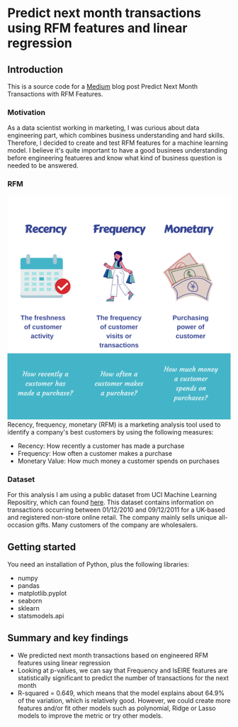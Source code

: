 # Predict next month transactions using RFM features and linear regression

## Introduction

This is a source code for a [Medium](https://aigerimshopenova.medium.com/) blog post Predict Next Month Transactions with RFM Features.

### Motivation
As a data scientist working in marketing, I was curious about data engineering part, which combines business understanding and hard skills. Therefore, I decided to create and test RFM features for a machine learning model. I believe it's quite important to have a good businees understanding before engineering featueres and know what kind of business question is needed to be answered.

### RFM
![](img/RFM_Aika.png)
Recency, frequency, monetary (RFM) is a marketing analysis tool used to identify a company's best customers by using the following measures:
* Recency: How recently a customer has made a purchase
* Frequency: How often a customer makes a purchase
* Monetary Value: How much money a customer spends on purchases

### Dataset
For this analysis I am using a public dataset from UCI Machine Learning Repositiry, which can found [here](http://archive.ics.uci.edu/ml/index.php). This dataset contains information on transactions occurring between 01/12/2010 and 09/12/2011 for a UK-based and registered non-store online retail. The company mainly sells unique all-occasion gifts. Many customers of the company are wholesalers.

## Getting started
You need an installation of Python, plus the following libraries:

* numpy
* pandas
* matplotlib.pyplot
* seaborn
* sklearn
* statsmodels.api

## Summary and key findings
* We predicted next month transactions based on engineered RFM features using linear regression
* Looking at p-values, we can say that Frequency and IsEIRE features are statistically significant to predict the number of transactions for the next month
* R-squared = 0.649, which means that the model explains about 64.9% of the variation, which is relatively good. However, we could create more features and/or fit other models such as polynomial, Ridge or Lasso models to improve the metric or try other models.
